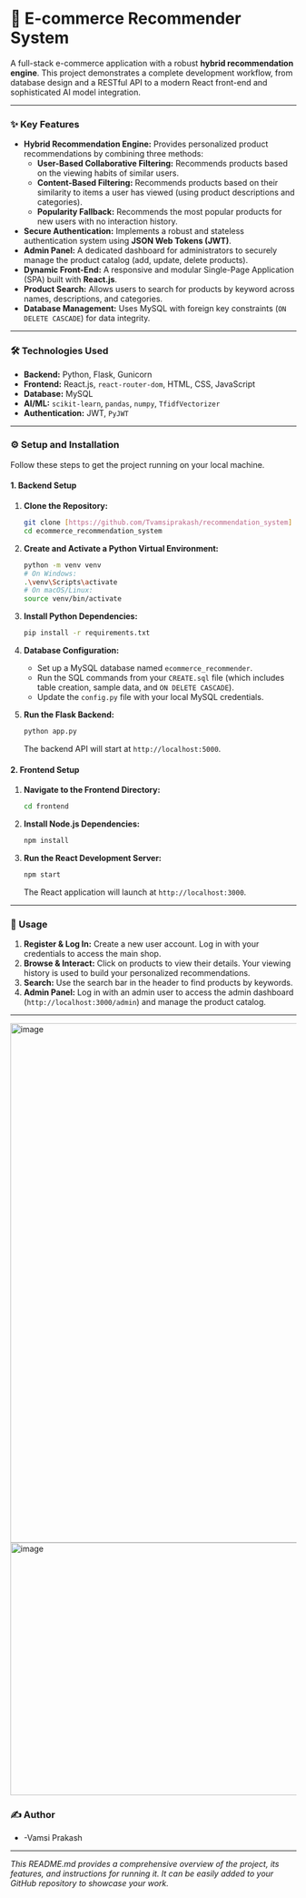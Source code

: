 # 🚀 E-commerce Recommender System

A full-stack e-commerce application with a robust **hybrid recommendation engine**. This project demonstrates a complete development workflow, from database design and a RESTful API to a modern React front-end and sophisticated AI model integration.

***

### ✨ Key Features

* **Hybrid Recommendation Engine:** Provides personalized product recommendations by combining three methods:
    * **User-Based Collaborative Filtering:** Recommends products based on the viewing habits of similar users.
    * **Content-Based Filtering:** Recommends products based on their similarity to items a user has viewed (using product descriptions and categories).
    * **Popularity Fallback:** Recommends the most popular products for new users with no interaction history.
* **Secure Authentication:** Implements a robust and stateless authentication system using **JSON Web Tokens (JWT)**.
* **Admin Panel:** A dedicated dashboard for administrators to securely manage the product catalog (add, update, delete products).
* **Dynamic Front-End:** A responsive and modular Single-Page Application (SPA) built with **React.js**.
* **Product Search:** Allows users to search for products by keyword across names, descriptions, and categories.
* **Database Management:** Uses MySQL with foreign key constraints (`ON DELETE CASCADE`) for data integrity.

***

### 🛠️ Technologies Used

* **Backend:** Python, Flask, Gunicorn
* **Frontend:** React.js, `react-router-dom`, HTML, CSS, JavaScript
* **Database:** MySQL
* **AI/ML:** `scikit-learn`, `pandas`, `numpy`, `TfidfVectorizer`
* **Authentication:** JWT, `PyJWT`

***

### ⚙️ Setup and Installation

Follow these steps to get the project running on your local machine.

#### 1. Backend Setup

1.  **Clone the Repository:**
    ```bash
    git clone [https://github.com/Tvamsiprakash/recommendation_system]
    cd ecommerce_recommendation_system
    ```

2.  **Create and Activate a Python Virtual Environment:**
    ```bash
    python -m venv venv
    # On Windows:
    .\venv\Scripts\activate
    # On macOS/Linux:
    source venv/bin/activate
    ```

3.  **Install Python Dependencies:**
    ```bash
    pip install -r requirements.txt
    ```

4.  **Database Configuration:**
    * Set up a MySQL database named `ecommerce_recommender`.
    * Run the SQL commands from your `CREATE.sql` file (which includes table creation, sample data, and `ON DELETE CASCADE`).
    * Update the `config.py` file with your local MySQL credentials.

5.  **Run the Flask Backend:**
    ```bash
    python app.py
    ```
    The backend API will start at `http://localhost:5000`.

#### 2. Frontend Setup

1.  **Navigate to the Frontend Directory:**
    ```bash
    cd frontend
    ```

2.  **Install Node.js Dependencies:**
    ```bash
    npm install
    ```

3.  **Run the React Development Server:**
    ```bash
    npm start
    ```
    The React application will launch at `http://localhost:3000`.

***

### 🚀 Usage

1.  **Register & Log In:** Create a new user account. Log in with your credentials to access the main shop.
2.  **Browse & Interact:** Click on products to view their details. Your viewing history is used to build your personalized recommendations.
3.  **Search:** Use the search bar in the header to find products by keywords.
4.  **Admin Panel:** Log in with an admin user to access the admin dashboard (`http://localhost:3000/admin`) and manage the product catalog.

***

<img width="1919" height="913" alt="image" src="https://github.com/user-attachments/assets/e99da970-d680-4b11-8f31-52f45f76a3b6" />

<img width="1891" height="444" alt="image" src="https://github.com/user-attachments/assets/8f8f8191-637a-4f28-a2d5-38c217f1025a" />



### ✍️ Author

* -Vamsi Prakash


***

_This README.md provides a comprehensive overview of the project, its features, and instructions for running it. It can be easily added to your GitHub repository to showcase your work._
